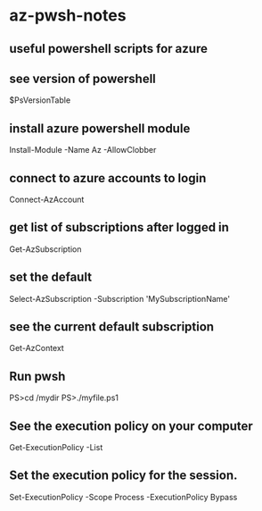 # az-pwsh-notes
## useful powershell scripts for azure

## see version of powershell
$PsVersionTable

## install azure powershell module
Install-Module -Name Az -AllowClobber

## connect to azure accounts to login
Connect-AzAccount

## get list of subscriptions after logged in
Get-AzSubscription

## set the default
Select-AzSubscription -Subscription 'MySubscriptionName'

## see the current default subscription
Get-AzContext

## Run pwsh 
PS>cd /mydir
PS>./myfile.ps1

## See the execution policy on your computer
Get-ExecutionPolicy -List

## Set the execution policy for the session. 
Set-ExecutionPolicy -Scope Process -ExecutionPolicy Bypass
